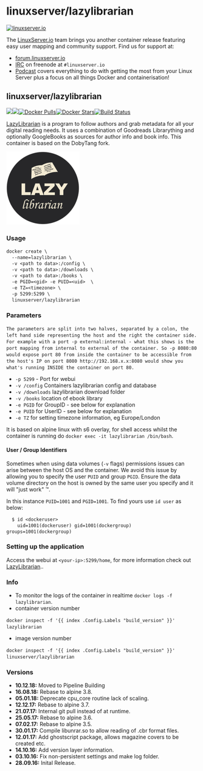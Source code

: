 # linuxserver/lazylibrarian

[![linuxserver.io](https://raw.githubusercontent.com/linuxserver/docker-templates/master/linuxserver.io/img/linuxserver_medium.png)](https://linuxserver.io)

The [LinuxServer.io](https://linuxserver.io) team brings you another container release featuring easy user mapping and community support. Find us for support at:

* [forum.linuxserver.io](https://forum.linuxserver.io)
* [IRC](https://www.linuxserver.io/irc/) on freenode at `#linuxserver.io`
* [Podcast](https://www.linuxserver.io/podcast/) covers everything to do with getting the most from your Linux Server plus a focus on all things Docker and containerisation!

## linuxserver/lazylibrarian

[![](https://images.microbadger.com/badges/version/linuxserver/lazylibrarian.svg)](https://microbadger.com/images/linuxserver/lazylibrarian)[![](https://images.microbadger.com/badges/image/linuxserver/lazylibrarian.svg)](https://microbadger.com/images/linuxserver/lazylibrarian)[![Docker Pulls](https://img.shields.io/docker/pulls/linuxserver/lazylibrarian.svg)](https://hub.docker.com/r/linuxserver/lazylibrarian/)[![Docker Stars](https://img.shields.io/docker/stars/linuxserver/lazylibrarian.svg)](https://hub.docker.com/r/linuxserver/lazylibrarian/)[![Build Status](https://ci.linuxserver.io/buildStatus/icon?job=Docker-Builders/x86-64/x86-64-lazylibrarian)](https://ci.linuxserver.io/job/Docker-Builders/job/x86-64/job/x86-64-lazylibrarian/)

[LazyLibrarian](https://github.com/DobyTang/LazyLibrarian) is a program to follow authors and grab metadata for all your digital reading needs. It uses a combination of Goodreads Librarything and optionally GoogleBooks as sources for author info and book info. This container is based on the DobyTang fork.

[![lazylibrarian](https://raw.githubusercontent.com/linuxserver/docker-templates/master/linuxserver.io/img/lazylibrarian-icon.png)](https://github.com/DobyTang/LazyLibrarian)

### Usage

```text
docker create \
  --name=lazylibrarian \
  -v <path to data>:/config \
  -v <path to data>:/downloads \
  -v <path to data>:/books \
  -e PGID=<gid> -e PUID=<uid>  \
  -e TZ=<timezone> \
  -p 5299:5299 \
  linuxserver/lazylibrarian
```

### Parameters

`The parameters are split into two halves, separated by a colon, the left hand side representing the host and the right the container side. For example with a port -p external:internal - what this shows is the port mapping from internal to external of the container. So -p 8080:80 would expose port 80 from inside the container to be accessible from the host's IP on port 8080 http://192.168.x.x:8080 would show you what's running INSIDE the container on port 80.`

* `-p 5299` - Port for webui
* `-v /config` Containers lazylibrarian config and database
* `-v /downloads` lazylibrarian download folder
* `-v /books` location of ebook library
* `-e PGID` for GroupID - see below for explanation
* `-e PUID` for UserID - see below for explanation
* `-e TZ` for setting timezone information, eg Europe/London

It is based on alpine linux with s6 overlay, for shell access whilst the container is running do `docker exec -it lazylibrarian /bin/bash`.

#### User / Group Identifiers

Sometimes when using data volumes \(`-v` flags\) permissions issues can arise between the host OS and the container. We avoid this issue by allowing you to specify the user `PUID` and group `PGID`. Ensure the data volume directory on the host is owned by the same user you specify and it will "just work" ™.

In this instance `PUID=1001` and `PGID=1001`. To find yours use `id user` as below:

```text
  $ id <dockeruser>
    uid=1001(dockeruser) gid=1001(dockergroup) groups=1001(dockergroup)
```

### Setting up the application

Access the webui at `<your-ip>:5299/home`, for more information check out [LazyLibrarian](https://github.com/DobyTang/LazyLibrarian)..

### Info

* To monitor the logs of the container in realtime `docker logs -f lazylibrarian`.
* container version number

`docker inspect -f '{{ index .Config.Labels "build_version" }}' lazylibrarian`

* image version number

`docker inspect -f '{{ index .Config.Labels "build_version" }}' linuxserver/lazylibrarian`

### Versions

* **10.12.18:** Moved to Pipeline Building
* **16.08.18:** Rebase to alpine 3.8.
* **05.01.18:** Deprecate cpu\_core routine lack of scaling.
* **12.12.17:** Rebase to alpine 3.7.
* **21.07.17:** Internal git pull instead of at runtime.
* **25.05.17:** Rebase to alpine 3.6.
* **07.02.17:** Rebase to alpine 3.5.
* **30.01.17:** Compile libunrar.so to allow reading of .cbr format files.
* **12.01.17:** Add ghostscript package, allows magazine covers to be created etc.
* **14.10.16:** Add version layer information.
* **03.10.16:** Fix non-persistent settings and make log folder.
* **28.09.16:** Inital Release.

